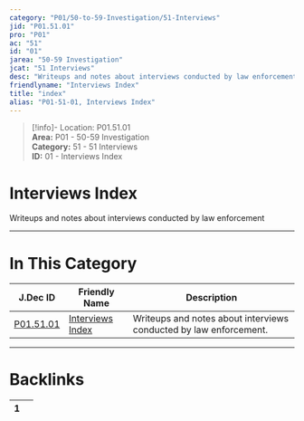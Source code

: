 ```yaml
---  
category: "P01/50-to-59-Investigation/51-Interviews"  
jid: "P01.51.01"  
pro: "P01"  
ac: "51"  
id: "01"  
jarea: "50-59 Investigation"  
jcat: "51 Interviews"  
desc: "Writeups and notes about interviews conducted by law enforcement."  
friendlyname: "Interviews Index"  
title: "index"  
alias: "P01-51-01, Interviews Index"  
---  
```

>[!info]- Location: P01.51.01  
>**Area:** P01 - 50-59 Investigation  
>**Category:** 51 - 51 Interviews  
>**ID:** 01 - Interviews Index  
  
# Interviews Index  
  
Writeups and notes about interviews conducted by law enforcement  
   
  
  
---  
# In This Category  
  
| J.Dec ID                                                                        | Friendly Name                                                                          | Description                                                       |  
| ------------------------------------------------------------------------------- | -------------------------------------------------------------------------------------- | ----------------------------------------------------------------- |  
| [P01.51.01](index.md#) | [Interviews Index](index.md#) | Writeups and notes about interviews conducted by law enforcement. |  
  
  
---  
# Backlinks  
<div><table class="dataview table-view-table"><thead class="table-view-thead"><tr class="table-view-tr-header"><th class="table-view-th"><span></span><span class="dataview small-text">1</span></th><th class="table-view-th"><span></span></th></tr></thead><tbody class="table-view-tbody"></tbody></table></div>
